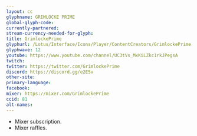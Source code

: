 ```yaml
---
layout: cc
glyphname: GRIMLOCKE PRIME
global-glyph-code:
currently-partnered:
stream-currency-needed-for-glyph:
title: GrimlockePrime
glyphurl: /Lotus/Interface/Icons/Player/ContentCreators/GrimlockePrime.png
glyphwave: 12
youtube: https://www.youtube.com/channel/UC3tVs_MxKiLZkc1rkJPegsA
twitch:
twitter: https://twitter.com/GrimlockePrime
discord: https://discord.gg/e2E5v
other-site:
primary-language:
facebook:
mixer: https://mixer.com/GrimlockePrime
ccid: 81
alt-names:
---
```

* Mixer subscription.
* Mixer raffles.
